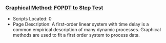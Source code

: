 ### [Graphical Method: FOPDT to Step Test](https://www.apmonitor.com/pdc/index.php/Main/FirstOrderFit)
- Scripts Located: 0
- Page Description: A first-order linear system with time delay is a common empirical description of many dynamic processes. Graphical methods are used to fit a first order system to process data.
